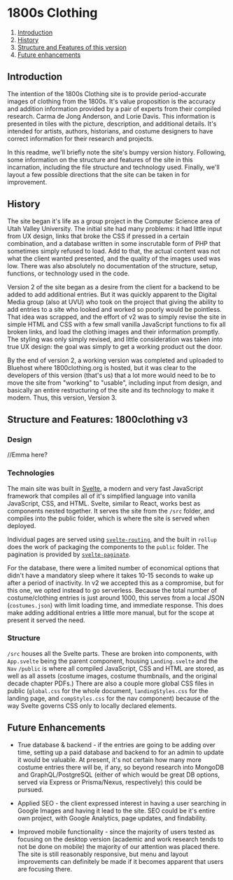 # 1800s Clothing

1. [Introduction](#introduction)
2. [History](#history)
3. [Structure and Features of this version](##structure-and-Features-1800clothing-v3)
4. [Future enhancements](#future-enhancements)


## Introduction 

The intention of the 1800s Clothing site is to provide period-accurate images of clothing from the 1800s. It's value proposition is the accuracy and addition information provided by a pair of experts from their compiled research. Carma de Jong Anderson, and Lorie Davis. This information is presented in tiles with the picture, description, and additional details. It's intended for artists, authors, historians, and costume designers to have correct information for their research and projects.

In this readme, we'll briefly note the site's bumpy version history. Following, some information on the structure and features of the site in this incarnation, including the file structure and technology used. Finally, we'll layout a few possible directions that the site can be taken in for improvement.

## History

The site began it's life as a group project in the Computer Science area of Utah Valley University. The initial site had many problems: it had little input from UX design, links that broke the CSS if pressed in a certain combination, and a database written in some inscrutable form of PHP that sometimes simply refused to load. Add to that, the actual content was not what the client wanted presented, and the quality of the images used was low. There was also absolutely no documentation of the structure, setup, functions, or technology used in the code.

Version 2 of the site began as a desire from the client for a backend to be added to add additional entries. But it was quickly apparent to the Digital Media group (also at UVU) who took on the project that giving the ability to add entries to a site who looked and worked so poorly would be pointless. That idea was scrapped, and the effort of v2 was to simply revise the site in simple HTML and CSS with a few small vanilla JavaScript functions to fix all broken links, and load the clothing images and their information promptly. The styling was only simply revised, and little consideration was taken into true UX design: the goal was simply to get a working product out the door.

By the end of version 2, a working version was completed and uploaded to Bluehost where 1800clothing.org is hosted, but it was clear to the developers of this version (that's us) that a lot more would need to be to move the site from "working" to "usable", including input from design, and basically an entire restructuring of the site and its technology to make it modern. Thus, this version, Version 3.

## Structure and Features: 1800clothing v3

### Design

//Emma here?

### Technologies

The main site was built in [Svelte](https://svelte.dev/), a modern and very fast JavaScript framework that compiles all of it's simplified language into vanilla JavaScript, CSS, and HTML. Svelte, similar to React, works best as components nested together. It serves the site from the `/src` folder, and compiles into the public folder, which is where the site is served when deployed.

Individual pages are served using [`svelte-routing`](https://www.npmjs.com/package/svelte-routing), and the built in `rollup` does the work of packaging the components to the `public` folder. The pagination is provided by [`svelte-paginate`](https://www.npmjs.com/package/svelte-paginate).

For the database, there were a limited number of economical options that didn't have a mandatory sleep where it takes 10-15 seconds to wake up after a period of inactivity. In v2 we accepted this as a compromise, but for this one, we opted instead to go serverless. Because the total number of costume/clothing entries is just around 1000, this serves from a local JSON (`costumes.json`) with limit loading time, and immediate response. This does make adding additional entries a little more manual, but for the scope at present it served the need.


### Structure

`/src` houses all the Svelte parts. These are broken into components, with `App.svelte` being the parent component, housing `Landing.svelte` and the `Nav`
`/public` is where all compiled JavaScript, CSS and HTML are stored, as well as all assets (costume images, costume thumbnails, and the original decade chapter PDFs.) There are also a couple more global CSS files in public (`global.css` for the whole document, `landingStyles.css` for the landing page, and `compStyles.css` for the nav component) because of the way Svelte governs CSS only to locally declared elements. 


## Future Enhancements

* True database & backend - if the entries are going to be adding over time, setting up a paid database and backend to for an admin to update it would be valuable. At present, it's not certain how many more costume entries there will be, if any, so beyond research into MongoDB and GraphQL/PostgreSQL (either of which would be great DB options, served via Express or Prisma/Nexus, respectively) this could be pursued.

* Applied SEO - the client expressed interest in having a user searching in Google Images and having it lead to the site. SEO could be it's entire own project, with Google Analytics, page updates, and findability. 

* Improved mobile functionality - since the majority of users tested as focusing on the desktop version (academic and work research tends to not be done on mobile) the majority of our attention was placed there. The site is still reasonably responsive, but menu and layout improvements can definitely be made if it becomes apparent that users are focusing there.

